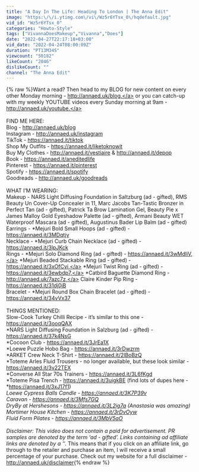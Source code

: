 ```yaml
---
title: "A Day In The Life: Heading To London | The Anna Edit"
image: "https:\/\/i.ytimg.com\/vi\/Wz5r6YTsx_0\/hqdefault.jpg"
vid_id: "Wz5r6YTsx_0"
categories: "Howto-Style"
tags: ["VivannaDoesMakeup","Vivanna","Does"]
date: "2022-04-27T22:17:18+03:00"
vid_date: "2022-04-24T08:00:09Z"
duration: "PT13M34S"
viewcount: "50182"
likeCount: "2046"
dislikeCount: ""
channel: "The Anna Edit"
---
```

{% raw %}Want a read? Then head to my BLOG for new content on every other Monday morning - <a rel="nofollow" target="blank" href="http://annaed.uk/blog,">http://annaed.uk/blog,</a> or you can catch-up with my weekly YOUTUBE videos every Sunday morning at 9am - <a rel="nofollow" target="blank" href="http://annaed.uk/youtube.">http://annaed.uk/youtube.</a> <br /><br />FIND ME HERE:<br />Blog - <a rel="nofollow" target="blank" href="http://annaed.uk/blog">http://annaed.uk/blog</a><br />Instagram - <a rel="nofollow" target="blank" href="http://annaed.uk/instagram">http://annaed.uk/instagram</a><br />TikTok - <a rel="nofollow" target="blank" href="https://annaed.it/tiktok">https://annaed.it/tiktok</a><br />Shop My Outfits - <a rel="nofollow" target="blank" href="https://annaed.it/liketoknowit">https://annaed.it/liketoknowit</a> <br />Buy My Clothes - <a rel="nofollow" target="blank" href="http://annaed.it/vestiaire">http://annaed.it/vestiaire</a> &amp; <a rel="nofollow" target="blank" href="http://annaed.it/depop">http://annaed.it/depop</a> <br />Book - <a rel="nofollow" target="blank" href="https://annaed.it/aneditedlife">https://annaed.it/aneditedlife</a><br />Pinterest - <a rel="nofollow" target="blank" href="https://annaed.it/pinterest">https://annaed.it/pinterest</a> <br />Spotify - <a rel="nofollow" target="blank" href="https://annaed.it/spotify">https://annaed.it/spotify</a><br />Goodreads - <a rel="nofollow" target="blank" href="http://annaed.uk/goodreads">http://annaed.uk/goodreads</a><br /><br />WHAT I’M WEARING:<br />Makeup - NARS Light Diffusing Foundation in Saltzburg (ad - gifted), RMS Beauty Un Cover-Up Concealer in 11, Marc Jacobs Tan-Tastic Bronzer in Perfect Tan (ad - gifted), Patrick Ta Brow Lamination Gel, Beauty Pie x James Malloy Gold Eyeshadow Palette (ad - gifted), Armani Beauty WET Waterproof Mascara (ad - gifted), Augustinus Bader Lip Balm (ad - gifted) <br />Earrings -  *Mejuri Bold Small Hoops (ad - gifted) - <a rel="nofollow" target="blank" href="https://annaed.it/3MDqtjy">https://annaed.it/3MDqtjy</a><br />Necklace - *Mejuri Curb Chain Necklace (ad - gifted) - <a rel="nofollow" target="blank" href="https://annaed.it/3lpJKck">https://annaed.it/3lpJKck</a><br />Rings -  *Mejuri Solo Diamond Ring (ad - gifted) - <a rel="nofollow" target="blank" href="https://annaed.it/3wMdliV,">https://annaed.it/3wMdliV,</a> *Mejuri Beaded Stackable Ring (ad - gifted) - <a rel="nofollow" target="blank" href="https://annaed.it/3xOfCvi,">https://annaed.it/3xOfCvi,</a> *Mejuri Twist Ring (ad - gifted) - <a rel="nofollow" target="blank" href="https://annaed.it/3ewbdp7,">https://annaed.it/3ewbdp7,</a> *Catbird Baguette Diamond Ring - <a rel="nofollow" target="blank" href="http://annaed.uk/7azc7z,">http://annaed.uk/7azc7z,</a> Claire Kinder Pip Ring - <a rel="nofollow" target="blank" href="https://annaed.it/31dj0jB">https://annaed.it/31dj0jB</a><br />Bracelet - *Mejuri Round Box Chain Bracelet (ad - gifted) - <a rel="nofollow" target="blank" href="https://annaed.it/34vVx37">https://annaed.it/34vVx37</a><br /><br />THINGS MENTIONED:<br />Slow-Cook Turkey Chilli Recipe - it’s similar to this one - <a rel="nofollow" target="blank" href="https://annaed.it/3ooqQAX">https://annaed.it/3ooqQAX</a> <br />*NARS Light Diffusing Foundation in Salzburg (ad - gifted) - <a rel="nofollow" target="blank" href="https://annaed.it/37k4NsG">https://annaed.it/37k4NsG</a> <br />*Cocoon Club - <a rel="nofollow" target="blank" href="https://annaed.it/3JrEa1X">https://annaed.it/3JrEa1X</a>  <br />*Loewe Puzzle Hobo Bag - <a rel="nofollow" target="blank" href="https://annaed.it/3rDwzrm">https://annaed.it/3rDwzrm</a> <br />*ARKET Crew Neck T-Shirt - <a rel="nofollow" target="blank" href="https://annaed.it/2lBoBzQ">https://annaed.it/2lBoBzQ</a><br />*Toteme Arles Fluid Trousers - no longer available, but these look similar - <a rel="nofollow" target="blank" href="https://annaed.it/3v22TEX">https://annaed.it/3v22TEX</a><br />*Converse All Star 70s Trainers - <a rel="nofollow" target="blank" href="https://annaed.it/3L6fKgd">https://annaed.it/3L6fKgd</a> <br />*Toteme Pisa Trench - <a rel="nofollow" target="blank" href="https://annaed.it/3uigkBE">https://annaed.it/3uigkBE</a> (find lots of dupes here - *<a rel="nofollow" target="blank" href="https://annaed.it/3xJ17f1)">https://annaed.it/3xJ17f1)</a> <br />*Loewe Cypress Balls Candle - <a rel="nofollow" target="blank" href="https://annaed.it/3K7P39v">https://annaed.it/3K7P39v</a> <br />Caravan - <a rel="nofollow" target="blank" href="https://annaed.it/3Mfs7GQ">https://annaed.it/3Mfs7GQ</a> <br />DryBy at Hershesons - <a rel="nofollow" target="blank" href="https://annaed.it/3L2ig7a">https://annaed.it/3L2ig7a</a> (Anastasia was amazing) <br />Mortimer House Kitchen - <a rel="nofollow" target="blank" href="https://annaed.it/3rDvOyw">https://annaed.it/3rDvOyw</a><br />Fluid Form Pilates - <a rel="nofollow" target="blank" href="https://annaed.it/3MbV5aO">https://annaed.it/3MbV5aO</a><br /><br />Disclaimer: This video does not contain a paid for advertisement. PR samples are denoted by the term ‘ad - gifted’. Links containing ad affiliate links are denoted by a '*'. This means that if you click on an affiliate link, go through to the retailer and purchase an item, I will receive a small percentage of your purchase. Check out my website for a full disclaimer -  <a rel="nofollow" target="blank" href="http://annaed.uk/disclaimer">http://annaed.uk/disclaimer</a>{% endraw %}
